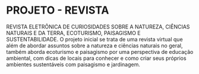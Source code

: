 # PROJETO - REVISTA

REVISTA ELETRÔNICA DE CURIOSIDADES SOBRE A NATUREZA, CIÊNCIAS NATURAIS E DA TERRA, ECOTURISMO, PAISAGISMO E SUSTENTABILIDADE.
O projeto inicial se trata de uma revista virtual que além de abordar assuntos sobre a natureza e ciências naturais no geral, também aborda ecoturismo e paisagismo por uma perspectiva de educação ambiental, com dicas de locais para conhecer e como criar seus próprios ambientes sustentáveis com paisagismo e jardinagem.
